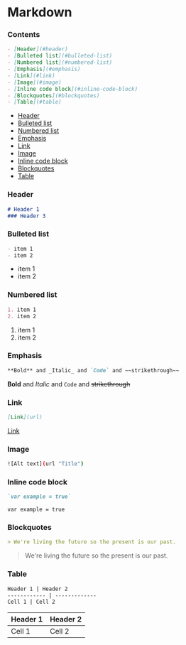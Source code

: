 <!-- markdownlint-disable MD001 -->

# Markdown

### Contents

```markdown
- [Header](#header)
- [Bulleted list](#bulleted-list)
- [Numbered list](#numbered-list)
- [Emphasis](#emphasis)
- [Link](#link)
- [Image](#image)
- [Inline code block](#inline-code-block)
- [Blockquotes](#blockquotes)
- [Table](#table)
```

- [Header](#header)
- [Bulleted list](#bulleted-list)
- [Numbered list](#numbered-list)
- [Emphasis](#emphasis)
- [Link](#link)
- [Image](#image)
- [Inline code block](#inline-code-block)
- [Blockquotes](#blockquotes)
- [Table](#table)

### Header

```markdown
# Header 1
### Header 3
```

### Bulleted list

```markdown
- item 1
- item 2
```

- item 1
- item 2

### Numbered list

```markdown
1. item 1
2. item 2
```

1. item 1
2. item 2

### Emphasis

```markdown
**Bold** and _Italic_ and `Code` and ~~strikethrough~~
```

**Bold** and _Italic_ and `Code` and ~~strikethrough~~

### Link

```markdown
[Link](url)
```

[Link](url)

### Image

``` bash
![Alt text](url "Title")
```

### Inline code block

```markdown
`var example = true`
```

`var example = true`

### Blockquotes

```markdown
> We're living the future so the present is our past.
```

> We're living the future so the present is our past.

### Table

```markdown
Header 1 | Header 2
------------ | -------------
Cell 1 | Cell 2
```

Header 1 | Header 2
------------ | -------------
Cell 1 | Cell 2
